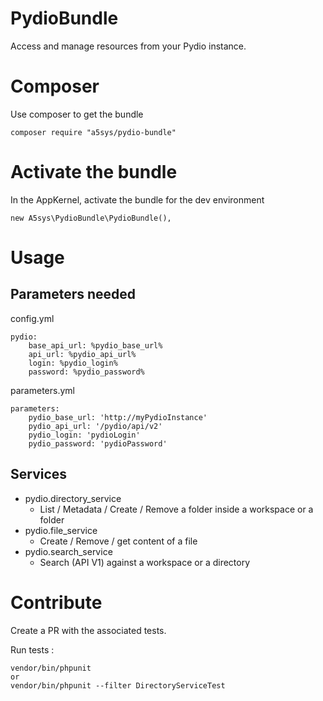 # PydioBundle
Access and manage resources from your Pydio instance.

# Composer

Use composer to get the bundle

    composer require "a5sys/pydio-bundle"

# Activate the bundle

In the AppKernel, activate the bundle for the dev environment

    new A5sys\PydioBundle\PydioBundle(),

# Usage

## Parameters needed

config.yml

    pydio:
        base_api_url: %pydio_base_url%
        api_url: %pydio_api_url%
        login: %pydio_login%
        password: %pydio_password%

parameters.yml

    parameters:
        pydio_base_url: 'http://myPydioInstance'
        pydio_api_url: '/pydio/api/v2'
        pydio_login: 'pydioLogin'
        pydio_password: 'pydioPassword'

## Services

- pydio.directory_service
  - List / Metadata / Create / Remove a folder inside a workspace or a folder
- pydio.file_service
  - Create / Remove / get content of a file
- pydio.search_service
  - Search (API V1) against a workspace or a directory

# Contribute

Create a PR with the associated tests.

Run tests : 
```
vendor/bin/phpunit
or
vendor/bin/phpunit --filter DirectoryServiceTest
```
